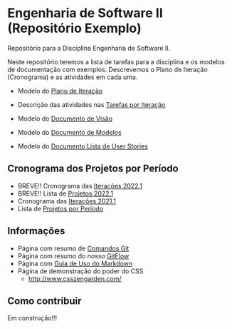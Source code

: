 # Engenharia de Software II (Repositório Exemplo)

Repositório para a Disciplina Engenharia de Software II.

Neste repositório teremos a lista de tarefas para a disciplina e os modelos de documentação com exemplos. Descrevemos o Plano de Iteração (Cronograma) e as atividades em cada uma.

* Modelo do [Plano de Iteração](docs/doc-iteracao.md)
* Descrição das atividades nas [Tarefas por Iteração](docs/doc-tarefas.md)

* Modelo do [Documento de Visão](docs/doc-visao.md)
* Modelo do [Documento de Modelos](docs/doc-modelos.md)
* Modelo do [Documento Lista de User Stories](docs/doc-userstories.md)

## Cronograma dos Projetos por Período

* BREVE!! Cronograma das [Iterações 2022.1](projetos/20221/iteracao.md)
* BREVE!! Lista de [Projetos 2022.1](projetos/20211/iteracao.md)
* Cronograma das [Iterações 2021.1](projetos/20211/iteracao.md)
* Lista de [Projetos por Período](projetos/README.md)

## Informações

* Página com resumo de [Comandos Git](docs/github.md)
* Página com resumo do _nosso_ [GitFlow](docs/doc-gitflow.md)
* Página com [Guia de Uso do Markdown](https://docs.pipz.com/central-de-ajuda/learning-center/guia-basico-de-markdown)
* Página de demonstração do poder do CSS
  * http://www.csszengarden.com/

## Como contribuir

Em construção!!!
